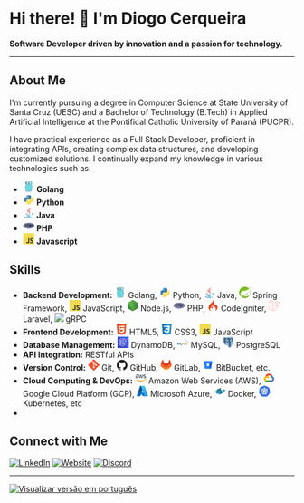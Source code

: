 # Hi there! 👋 I'm Diogo Cerqueira

**Software Developer driven by innovation and a passion for technology.**

---

## About Me

I'm currently pursuing a degree in Computer Science at State University of Santa Cruz (UESC) and a Bachelor of Technology (B.Tech) in Applied Artificial Intelligence at the Pontifical Catholic University of Paraná (PUCPR).

I have practical experience as a Full Stack Developer, proficient in integrating APIs, creating complex data structures, and developing customized solutions. I continually expand my knowledge in various technologies such as:

- <img src="https://raw.githubusercontent.com/devicons/devicon/master/icons/go/go-original.svg" width="20"/> **Golang**
- <img src="https://raw.githubusercontent.com/devicons/devicon/master/icons/python/python-original.svg" width="20"/> **Python**
- <img src="https://raw.githubusercontent.com/devicons/devicon/master/icons/java/java-original.svg" width="20"/> **Java**
- <img src="https://raw.githubusercontent.com/devicons/devicon/master/icons/php/php-original.svg" width="20"/> **PHP**
- <img src="https://raw.githubusercontent.com/devicons/devicon/master/icons/javascript/javascript-original.svg" width="20"/> **Javascript**

## Skills

- **Backend Development:** <img src="https://raw.githubusercontent.com/devicons/devicon/master/icons/go/go-original.svg" width="20"/> Golang, <img src="https://raw.githubusercontent.com/devicons/devicon/master/icons/python/python-original.svg" width="20"/> Python, <img src="https://raw.githubusercontent.com/devicons/devicon/master/icons/java/java-original.svg" width="20"/> Java, <img src="https://raw.githubusercontent.com/devicons/devicon/master/icons/spring/spring-original.svg" width="20"/> Spring Framework, <img src="https://raw.githubusercontent.com/devicons/devicon/master/icons/javascript/javascript-original.svg" width="20"/> JavaScript, <img src="https://raw.githubusercontent.com/devicons/devicon/master/icons/nodejs/nodejs-original.svg" width="20"/> Node.js, <img src="https://raw.githubusercontent.com/devicons/devicon/master/icons/php/php-original.svg" width="20"/> PHP, <img src="https://raw.githubusercontent.com/devicons/devicon/master/icons/codeigniter/codeigniter-plain.svg" width="20"/> CodeIgniter, <img src="https://raw.githubusercontent.com/devicons/devicon/master/icons/laravel/laravel-line.svg" width="20"/> Laravel, <img src="https://github.com/user-attachments/assets/c1047881-d625-4571-a5e6-35ac5c15d130" width="20"/> gRPC
- **Frontend Development:** <img src="https://raw.githubusercontent.com/devicons/devicon/master/icons/html5/html5-original.svg" width="20"/> HTML5, <img src="https://raw.githubusercontent.com/devicons/devicon/master/icons/css3/css3-original.svg" width="20"/> CSS3, <img src="https://raw.githubusercontent.com/devicons/devicon/master/icons/javascript/javascript-original.svg" width="20"/> JavaScript
- **Database Management:** <img src="https://github.com/devicons/devicon/raw/master/icons/dynamodb/dynamodb-original.svg" width="20"/> DynamoDB, <img src="https://github.com/devicons/devicon/raw/master/icons/mysql/mysql-original-wordmark.svg" width="20"/> MySQL, <img src="https://github.com/devicons/devicon/raw/master/icons/postgresql/postgresql-plain.svg" width="20"/> PostgreSQL
- **API Integration:** RESTful APIs
- **Version Control:** <img src="https://github.com/devicons/devicon/raw/master/icons/git/git-plain.svg" width="20"/> Git, <img src="https://github.com/devicons/devicon/raw/master/icons/github/github-original.svg" width="20"/> GitHub, <img src="https://raw.githubusercontent.com/devicons/devicon/master/icons/gitlab/gitlab-original.svg" width="20"/> GitLab, <img src="https://raw.githubusercontent.com/devicons/devicon/master/icons/bitbucket/bitbucket-original.svg" width="20"/> BitBucket, etc.
- **Cloud Computing & DevOps:** <img src="https://raw.githubusercontent.com/devicons/devicon/master/icons/amazonwebservices/amazonwebservices-original-wordmark.svg" width="20"/> Amazon Web Services (AWS), <img src="https://raw.githubusercontent.com/devicons/devicon/master/icons/googlecloud/googlecloud-original.svg" width="20"/> Google Cloud Platform (GCP), <img src="https://raw.githubusercontent.com/devicons/devicon/master/icons/azure/azure-original.svg" width="20"/> Microsoft Azure, <img src="https://raw.githubusercontent.com/devicons/devicon/master/icons/docker/docker-original.svg" width="20"/> Docker, <img src="https://raw.githubusercontent.com/devicons/devicon/master/icons/kubernetes/kubernetes-original.svg" width="20"/> Kubernetes, etc
- 
## Connect with Me

[![LinkedIn](https://img.shields.io/badge/LinkedIn-Diogo%20Cerqueira-blue?style=flat-square&logo=linkedin)](https://www.linkedin.com/in/diogocerq)
[![Website](https://img.shields.io/badge/Website-www.diogocerqueira.dev.br-green?style=flat-square&logo=react)](https://www.diogocerqueira.dev.br)
[![Discord](https://img.shields.io/badge/Discord-nwiry-5764e9?style=flat-square&logo=discord)](https://discord.com/users/746765804577488936)

---

[![Visualizar versão em português](https://img.shields.io/badge/🇧🇷%20Visualizar%20vers%C3%A3o%20em%20portugu%C3%AAs-blue?style=for-the-badge)](https://github.com/nwiry/nwiry/blob/main/README-PT_BR.md)

